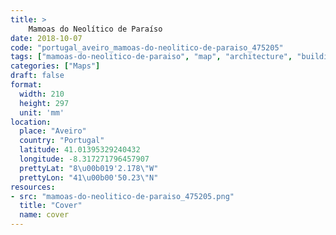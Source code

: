 ```yaml
---
title: > 
    Mamoas do Neolítico de Paraíso
date: 2018-10-07
code: "portugal_aveiro_mamoas-do-neolitico-de-paraiso_475205"
tags: ["mamoas-do-neolitico-de-paraiso", "map", "architecture", "buildings", "Aveiro", "Portugal"]
categories: ["Maps"]
draft: false
format:
  width: 210
  height: 297
  unit: 'mm'
location:
  place: "Aveiro"
  country: "Portugal"
  latitude: 41.01395329240432
  longitude: -8.317271796457907
  prettyLat: "8\u00b019'2.178\"W"
  prettyLon: "41\u00b00'50.23\"N"
resources:
- src: "mamoas-do-neolitico-de-paraiso_475205.png"
  title: "Cover"
  name: cover
---
```

